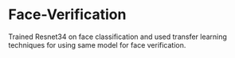 # Face-Verification
Trained Resnet34 on face classification and used transfer learning techniques for using same model for face verification.
